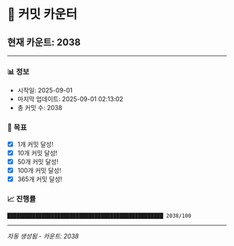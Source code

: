 # 🔢 커밋 카운터

## 현재 카운트: 2038

---

### 📊 정보
- 시작일: 2025-09-01
- 마지막 업데이트: 2025-09-01 02:13:02
- 총 커밋 수: 2038

### 🎯 목표
- [x] 1개 커밋 달성!
- [x] 10개 커밋 달성!
- [x] 50개 커밋 달성!
- [x] 100개 커밋 달성!
- [x] 365개 커밋 달성!

### 📈 진행률
```
██████████████████████████████████████████████████ 2038/100
```

---
*자동 생성됨 - 카운트: 2038*
